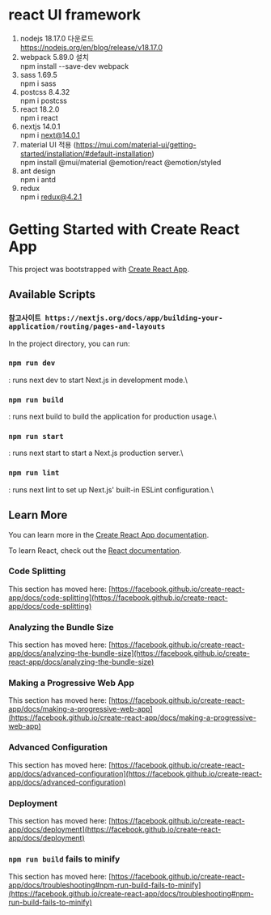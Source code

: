 # react UI framework

1. nodejs 18.17.0 다운로드\
   https://nodejs.org/en/blog/release/v18.17.0
2. webpack 5.89.0 설치\
   npm install --save-dev webpack
3. sass 1.69.5\
   npm i sass
4. postcss 8.4.32\
   npm i postcss
5. react 18.2.0\
   npm i react
6. nextjs 14.0.1\
   npm i next@14.0.1
7. material UI 적용 (https://mui.com/material-ui/getting-started/installation/#default-installation)\
   npm install @mui/material @emotion/react @emotion/styled
8. ant design\
   npm i antd
9. redux\
   npm i redux@4.2.1

# Getting Started with Create React App

This project was bootstrapped with [Create React App](https://github.com/facebook/create-react-app).

## Available Scripts
### `참고사이트 https://nextjs.org/docs/app/building-your-application/routing/pages-and-layouts`
In the project directory, you can run:

### `npm run dev`
: runs next dev to start Next.js in development mode.\
### `npm run build`
: runs next build to build the application for production usage.\
### `npm run start`
: runs next start to start a Next.js production server.\
### `npm run lint`
: runs next lint to set up Next.js' built-in ESLint configuration.\

## Learn More

You can learn more in the [Create React App documentation](https://facebook.github.io/create-react-app/docs/getting-started).

To learn React, check out the [React documentation](https://reactjs.org/).

### Code Splitting

This section has moved here: [https://facebook.github.io/create-react-app/docs/code-splitting](https://facebook.github.io/create-react-app/docs/code-splitting)

### Analyzing the Bundle Size

This section has moved here: [https://facebook.github.io/create-react-app/docs/analyzing-the-bundle-size](https://facebook.github.io/create-react-app/docs/analyzing-the-bundle-size)

### Making a Progressive Web App

This section has moved here: [https://facebook.github.io/create-react-app/docs/making-a-progressive-web-app](https://facebook.github.io/create-react-app/docs/making-a-progressive-web-app)

### Advanced Configuration

This section has moved here: [https://facebook.github.io/create-react-app/docs/advanced-configuration](https://facebook.github.io/create-react-app/docs/advanced-configuration)

### Deployment

This section has moved here: [https://facebook.github.io/create-react-app/docs/deployment](https://facebook.github.io/create-react-app/docs/deployment)

### `npm run build` fails to minify

This section has moved here: [https://facebook.github.io/create-react-app/docs/troubleshooting#npm-run-build-fails-to-minify](https://facebook.github.io/create-react-app/docs/troubleshooting#npm-run-build-fails-to-minify)
  